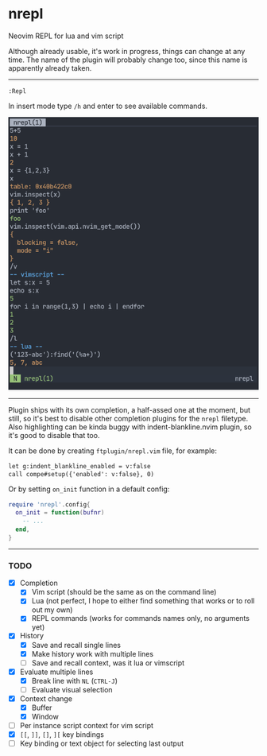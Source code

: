 # nrepl

Neovim REPL for lua and vim script

Although already usable, it's work in progress, things can change at any time.
The name of the plugin will probably change too, since this name is apparently
already taken.

---

```
:Repl
```

In insert mode type `/h` and enter to see available commands.

![screenshot](media/screenshot.png)

---

Plugin ships with its own completion, a half-assed one at the moment, but
still, so it's best to disable other completion plugins for the `nrepl`
filetype. Also highlighting can be kinda buggy with indent-blankline.nvim
plugin, so it's good to disable that too.

It can be done by creating `ftplugin/nrepl.vim` file, for example:
```viml
let g:indent_blankline_enabled = v:false
call compe#setup({'enabled': v:false}, 0)
```

Or by setting `on_init` function in a default config:
```lua
require 'nrepl'.config{
  on_init = function(bufnr)
    -- ...
  end,
}
```

---

### TODO

- [X] Completion
  - [X] Vim script (should be the same as on the command line)
  - [X] Lua (not perfect, I hope to either find something that works or to roll out my own)
  - [X] REPL commands (works for commands names only, no arguments yet)
- [X] History
  - [X] Save and recall single lines
  - [X] Make history work with multiple lines
  - [ ] Save and recall context, was it lua or vimscript
- [X] Evaluate multiple lines
  - [X] Break line with `NL` (`CTRL-J`)
  - [ ] Evaluate visual selection
- [X] Context change
  - [X] Buffer
  - [X] Window
- [ ] Per instance script context for vim script
- [X] `[[`, `]]`, `[]`, `][` key bindings
- [ ] Key binding or text object for selecting last output

